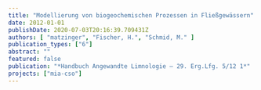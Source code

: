 ```yaml
---
title: "Modellierung von biogeochemischen Prozessen in Fließgewässern"
date: 2012-01-01
publishDate: 2020-07-03T20:16:39.709431Z
authors: [ "matzinger", "Fischer, H.", "Schmid, M." ]
publication_types: ["6"]
abstract: ""
featured: false
publication: "*Handbuch Angewandte Limnologie – 29. Erg.Lfg. 5/12 1*"
projects: ["mia-cso"]
---
```


